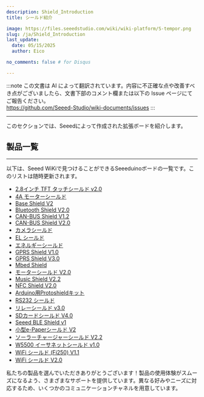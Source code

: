 ```yaml
---
description: Shield_Introduction
title: シールド紹介

image: https://files.seeedstudio.com/wiki/wiki-platform/S-tempor.png
slug: /ja/Shield_Introduction
last_update:
  date: 05/15/2025
  author: Eico 

no_comments: false # for Disqus

---
```

:::note
この文書は AI によって翻訳されています。内容に不正確な点や改善すべき点がございましたら、文書下部のコメント欄または以下の Issue ページにてご報告ください。  
https://github.com/Seeed-Studio/wiki-documents/issues
:::

---
このセクションでは、Seeedによって作成された拡張ボードを紹介します。

## 製品一覧
---

以下は、Seeed WiKiで見つけることができるSeeeduinoボードの一覧です。このリストは随時更新されます。

- [2.8インチ TFT タッチシールド v2.0](https://wiki.seeedstudio.com/ja/2.8inch_TFT_Touch_Shield_v2.0/)
- [4A モーターシールド](https://wiki.seeedstudio.com/ja/4A_Motor_Shield/)
- [Base Shield V2](https://wiki.seeedstudio.com/ja/Base_Shield_V2/)
- [Bluetooth Shield V2.0](https://wiki.seeedstudio.com/ja/Bluetooth_Shield_V2/)
- [CAN-BUS Shield V1.2](https://wiki.seeedstudio.com/ja/CAN-BUS_Shield_V1.2/)
- [CAN-BUS Shield V2.0](https://wiki.seeedstudio.com/ja/CAN-BUS_Shield_V2.0/)
- [カメラシールド](https://wiki.seeedstudio.com/ja/Camera_Shield/)
- [EL シールド](https://wiki.seeedstudio.com/ja/EL_Shield/)
- [エネルギーシールド](https://wiki.seeedstudio.com/ja/Energy_Shield/)
- [GPRS Shield V1.0](https://wiki.seeedstudio.com/ja/GPRS_Shield_v1.0/)
- [GPRS Shield V3.0](https://wiki.seeedstudio.com/ja/GPRS_Shield_V3.0/)
- [Mbed Shield](https://wiki.seeedstudio.com/ja/mbed_Shield/)
- [モーターシールド V2.0](https://wiki.seeedstudio.com/ja/Motor_Shield_V2.0/)
- [Music Shield V2.2](https://wiki.seeedstudio.com/ja/Music_Shield_V2.2/)
- [NFC Shield V2.0](https://wiki.seeedstudio.com/ja/NFC_Shield_V2.0/)
- [Arduino用Protoshieldキット](https://wiki.seeedstudio.com/ja/Protoshield_Kit_for_Arduino/)
- [RS232 シールド](https://wiki.seeedstudio.com/ja/RS232_Shield/)
- [リレーシールド v3.0](https://wiki.seeedstudio.com/ja/Relay_Shield_v3/)
- [SDカードシールド V4.0](https://wiki.seeedstudio.com/ja/SD_Card_shield_V4.0/)
- [Seeed BLE Shield v1](https://wiki.seeedstudio.com/ja/Seeed_BLE_Shield/)
- [小型e-Paperシールド V2](https://wiki.seeedstudio.com/ja/Small_e-Paper_Shield_V2/)
- [ソーラーチャージャーシールド V2.2](https://wiki.seeedstudio.com/ja/Solar_Charger_Shield_V2.2/)
- [W5500 イーサネットシールド v1.0](https://wiki.seeedstudio.com/ja/W5500_Ethernet_Shield_v1.0/)
- [WiFi シールド (Fi250) V1.1](https://wiki.seeedstudio.com/ja/Wifi_Shield_Fi250_V1.1/)
- [WiFi シールド V2.0](https://wiki.seeedstudio.com/ja/Wifi_Shield_V2.0/)
<!-- - [XBee Shield V2.0](/ja/https://wiki.seeedstudio.comXBee_Shield_V2.0/) -->

私たちの製品を選んでいただきありがとうございます！製品の使用体験がスムーズになるよう、さまざまなサポートを提供しています。異なる好みやニーズに対応するため、いくつかのコミュニケーションチャネルを用意しています。

<div class="button_tech_support_container">
<a href="https://forum.seeedstudio.com/" class="button_forum"></a> 
<a href="https://www.seeedstudio.com/contacts" class="button_email"></a>
</div>

<div class="button_tech_support_container">
<a href="https://discord.gg/eWkprNDMU7" class="button_discord"></a> 
<a href="https://github.com/Seeed-Studio/wiki-documents/discussions/69" class="button_discussion"></a>
</div>